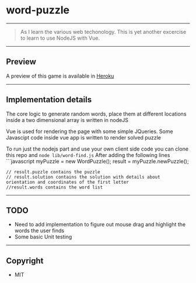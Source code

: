 # word-puzzle

----


> As I learn the various web techonology. This is yet another excercise to learn to use NodeJS with Vue.

----
## Preview
A preview of this game is available in [Heroku](https://word-maze.heroku.com)

----
## Implementation details
The core logic to generate random words, place them at different locations inside a two dimensional array is written in nodeJS

Vue is used for rendering the page with some simple JQueries.
Some Javascipt code inside vue app is written to render solved puzzle

To run just the nodejs part and use your own client side code
you can clone this repo and  `node lib/word-find.js`
After adding the following lines
    ```javascript
    myPuzzle = new WordPuzzle();
    result = myPuzzle.newPuzzle();

    // result.puzzle contains the puzzle
    // result.solution contains the solution with details about orientation and coordinates of the first letter
    //result.words contains the word list


----
## TODO
* Need to add implementation to figure out mouse drag and highlight the words the user finds
* Some basic Unit testing

----
## Copyright
* MIT

